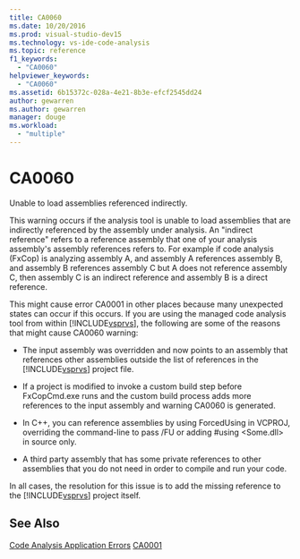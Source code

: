```yaml
---
title: CA0060
ms.date: 10/20/2016
ms.prod: visual-studio-dev15
ms.technology: vs-ide-code-analysis
ms.topic: reference
f1_keywords:
  - "CA0060"
helpviewer_keywords:
  - "CA0060"
ms.assetid: 6b15372c-028a-4e21-8b3e-efcf2545dd24
author: gewarren
ms.author: gewarren
manager: douge
ms.workload:
  - "multiple"
---
```

# CA0060
Unable to load assemblies referenced indirectly.

 This warning occurs if the analysis tool is unable to load assemblies that are indirectly referenced by the assembly under analysis. An "indirect reference" refers to a reference assembly that one of your analysis assembly's assembly references refers to. For example if code analysis (FxCop) is analyzing assembly A, and assembly A references assembly B, and assembly B references assembly C but A does not reference assembly C, then assembly C is an indirect reference and assembly B is a direct reference.

 This might cause error CA0001 in other places because many unexpected states can occur if this occurs. If you are using the managed code analysis tool from within [!INCLUDE[vsprvs](../code-quality/includes/vsprvs_md.md)], the following are some of the reasons that might cause CA0060 warning:

-   The input assembly was overridden and now points to an assembly that references other assemblies outside the list of references in the [!INCLUDE[vsprvs](../code-quality/includes/vsprvs_md.md)] project file.

-   If a project is modified to invoke a custom build step before FxCopCmd.exe runs and the custom build process adds more references to the input assembly and warning CA0060 is generated.

-   In C++, you can reference assemblies by using ForcedUsing in VCPROJ, overriding the command-line to pass /FU or adding #using \<Some.dll> in source only.

-   A third party assembly that has some private references to other assemblies that you do not need in order to compile and run your code.

 In all cases, the resolution for this issue is to add the missing reference to the [!INCLUDE[vsprvs](../code-quality/includes/vsprvs_md.md)] project itself.

## See Also
 [Code Analysis Application Errors](../code-quality/code-analysis-application-errors.md)
 [CA0001](ca0001.md)
